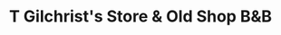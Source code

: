 ---
title: "T Gilchrist's Store & Old Shop B&B"
url: /oturehua/t-gilchrists-store-und-old-shop-bundb/
shop: Lebensmittel
---